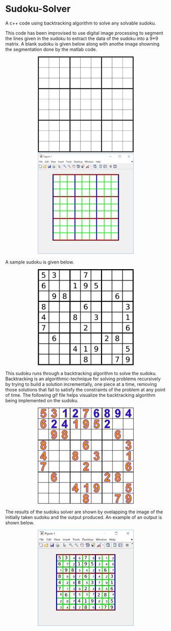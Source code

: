 # Sudoku-Solver
A c++ code using backtracking algorithm to solve any solvable sudoku.

This code has been improvised to use digital image processing to segment the lines given in the sudoku to extract the data of the sudoku into a 9*9 matrix. A blank sudoku is given below along with anothe image showning the segmentation done by the matlab code.

<p align="center">
 <img src="https://github.com/Sree-Aslesh/Sudoku-Solver/blob/master/Media/blank-sudoku-grid.png" width="300" />  
 <img src="https://github.com/Sree-Aslesh/Sudoku-Solver/blob/master/Media/segmented.png" width="300" /> 
</p>

A sample sudoku is given below.

<p align="center">
  <img width="300" height="300" src="https://github.com/Sree-Aslesh/Sudoku-Solver/blob/master/Media/364px-Sudoku-by-L2G-20050714.png">
</p>


This sudoku runs through a backtracking algorithm to solve the sudoku. Backtracking is an algorithmic-technique for solving problems recursively by trying to build a solution incrementally, one piece at a time, removing those solutions that fail to satisfy the constraints of the problem at any point of time. The following gif file helps visualize the backtracking algorithm being implemented on the sudoku.

<p align="center">
  <img width="300" height="300" src="https://github.com/Sree-Aslesh/Sudoku-Solver/blob/master/Media/Sudoku_solved_by_bactracking.gif">
</p>

The results of the sudoku solver are shown by ovelapping the image of the initially taken sudoku and the output produced. An example of an output is shown below.

<p align="center">
  <img width="300" height="300" src="https://github.com/Sree-Aslesh/Sudoku-Solver/blob/master/Media/solved.png">
</p>


